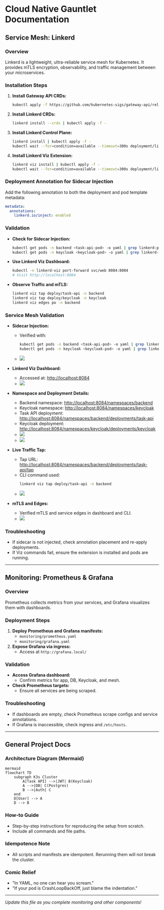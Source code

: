 # Cloud Native Gauntlet Documentation

## Service Mesh: Linkerd

### Overview
Linkerd is a lightweight, ultra-reliable service mesh for Kubernetes. It provides mTLS encryption, observability, and traffic management between your microservices.

### Installation Steps
1. **Install Gateway API CRDs:**
   ```sh
   kubectl apply -f https://github.com/kubernetes-sigs/gateway-api/releases/download/v1.2.1/standard-install.yaml
   ```
2. **Install Linkerd CRDs:**
   ```sh
   linkerd install --crds | kubectl apply -f -
   ```
3. **Install Linkerd Control Plane:**
   ```sh
   linkerd install | kubectl apply -f -
   kubectl wait --for=condition=available --timeout=300s deployment/linkerd-controller -n linkerd
   ```
4. **Install Linkerd Viz Extension:**
   ```sh
   linkerd viz install | kubectl apply -f -
   kubectl wait --for=condition=available --timeout=300s deployment/linkerd-viz -n linkerd-viz
   ```

### Deployment Annotation for Sidecar Injection
Add the following annotation to both the deployment and pod template metadata:
```yaml
metadata:
  annotations:
    linkerd.io/inject: enabled
```

### Validation
- **Check for Sidecar Injection:**
  ```sh
  kubectl get pods -n backend <task-api-pod> -o yaml | grep linkerd-proxy
  kubectl get pods -n keycloak <keycloak-pod> -o yaml | grep linkerd-proxy
  ```
- **Use Linkerd Viz Dashboard:**
  ```sh
  kubectl -n linkerd-viz port-forward svc/web 8084:8084
  # Visit http://localhost:8084
  ```
- **Observe Traffic and mTLS:**
  ```sh
  linkerd viz tap deploy/task-api -n backend
  linkerd viz tap deploy/keycloak -n keycloak
  linkerd viz edges po -n backend
  ```

### Service Mesh Validation

- **Sidecar Injection:**
  - Verified with:
    ```sh
    kubectl get pods -n backend <task-api-pod> -o yaml | grep linkerd-proxy
    kubectl get pods -n keycloak <keycloak-pod> -o yaml | grep linkerd-proxy
    ```
  - ![](images/linkerd-sidecar-injection.png)

- **Linkerd Viz Dashboard:**
  - Accessed at: [http://localhost:8084](http://localhost:8084)
  - ![](images/linkerd-viz-dashboard.png)

- **Namespace and Deployment Details:**
  - Backend namespace: [http://localhost:8084/namespaces/backend](http://localhost:8084/namespaces/backend)
  - Keycloak namespace: [http://localhost:8084/namespaces/keycloak](http://localhost:8084/namespaces/keycloak)
  - Task API deployment: [http://localhost:8084/namespaces/backend/deployments/task-api](http://localhost:8084/namespaces/backend/deployments/task-api)
  - Keycloak deployment: [http://localhost:8084/namespaces/keycloak/deployments/keycloak](http://localhost:8084/namespaces/keycloak/deployments/keycloak)
  - ![](images/linkerd-namespace-details.png)
  - ![](images/linkerd-deployment-details.png)

- **Live Traffic Tap:**
  - Tap URL: [http://localhost:8084/namespaces/backend/deployments/task-api/tap](http://localhost:8084/namespaces/backend/deployments/task-api/tap)
  - CLI command used:
    ```sh
    linkerd viz tap deploy/task-api -n backend
    ```
  - ![](images/linkerd-tap-traffic.png)

- **mTLS and Edges:**
  - Verified mTLS and service edges in dashboard and CLI.
  - ![](images/linkerd-mtls-edges.png)

### Troubleshooting
- If sidecar is not injected, check annotation placement and re-apply deployments.
- If Viz commands fail, ensure the extension is installed and pods are running.

---

## Monitoring: Prometheus & Grafana

### Overview
Prometheus collects metrics from your services, and Grafana visualizes them with dashboards.

### Deployment Steps
1. **Deploy Prometheus and Grafana manifests:**
   - `monitoring/prometheus.yaml`
   - `monitoring/grafana.yaml`
2. **Expose Grafana via ingress:**
   - Access at `http://grafana.local/`

### Validation
- **Access Grafana dashboard:**
  - Confirm metrics for app, DB, Keycloak, and mesh.
- **Check Prometheus targets:**
  - Ensure all services are being scraped.

### Troubleshooting
- If dashboards are empty, check Prometheus scrape configs and service annotations.
- If Grafana is inaccessible, check ingress and `/etc/hosts`.

---

## General Project Docs

### Architecture Diagram (Mermaid)
```
mermaid
flowchart TD
    subgraph K3s Cluster
        A[Task API] -->|JWT| B(Keycloak)
        A -->|DB| C(Postgres)
        B -->|Auth| C
    end
    D[User] --> A
    D --> B
```

### How-to Guide
- Step-by-step instructions for reproducing the setup from scratch.
- Include all commands and file paths.

### Idempotence Note
- All scripts and manifests are idempotent. Rerunning them will not break the cluster.

### Comic Relief
- "In YAML, no one can hear you scream."
- "If your pod is CrashLoopBackOff, just blame the indentation."

---

*Update this file as you complete monitoring and other components!*
